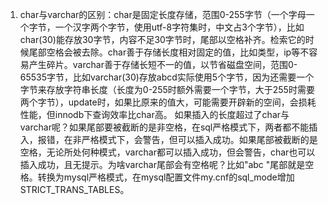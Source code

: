1. char与varchar的区别：char是固定长度存储，范围0-255字节（一个字母一个字节，一个汉字两个字节，使用utf-8字符集时，中文占3个字节），比如char(30)能存放30字节，内容不足30字节时，尾部以空格补齐。检索它的时候尾部空格会被去除。char善于存储长度相对固定的值，比如类型，ip等不容易产生碎片。varchar善于存储长短不一的值，以节省磁盘空间，范围0-65535字节，比如varchar(30)存放abcd实际使用5个字节，因为还需要一个字节来存放字符串长度（长度为0-255时额外需要一个字节，大于255时需要两个字节），update时，如果比原来的值大，可能需要开辟新的空间，会损耗性能，但innodb下查询效率比char高。  如果插入的长度超过了char与varchar呢？如果尾部要被截断的是非空格，在sql严格模式下，两者都不能插入，报错，在非严格模式下，会警告，但可以插入成功。如果尾部被截断的是空格，无论所处何种模式，varchar都可以插入成功，但会警告，char也可以插入成功，且无提示。为啥varchar尾部会有空格呢？比如"abc    "尾部就是空格。转换为mysql严格模式，在mysql配置文件my.cnf的sql_mode增加STRICT_TRANS_TABLES。